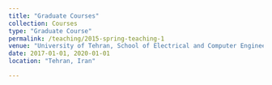 ```yaml
---
title: "Graduate Courses"
collection: Courses
type: "Graduate Course"
permalink: /teaching/2015-spring-teaching-1
venue: "University of Tehran, School of Electrical and Computer Engineering"
date: 2017-01-01, 2020-01-01
location: "Tehran, Iran"

---
```


